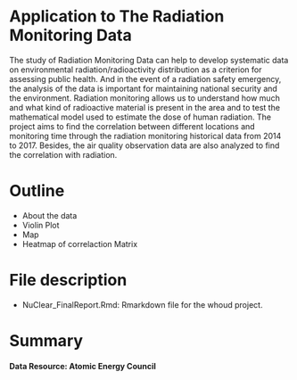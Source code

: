 # Application to The Radiation Monitoring Data 
The study of Radiation Monitoring Data can help to develop systematic data on environmental radiation/radioactivity distribution as a criterion for assessing public health. And in the event of a radiation safety emergency, the analysis of the data is important for maintaining national security and the environment. Radiation monitoring allows us to understand how much and what kind of radioactive material is present in the area and to test the mathematical model used to estimate the dose of human radiation.
The project aims to find the correlation between different locations and monitoring time through the radiation monitoring historical data from 2014 to 2017. Besides, the air quality observation data are also analyzed to find the correlation with radiation.  

# Outline
- About the data
- Violin Plot
- Map
- Heatmap of correlaction Matrix


# File description
- NuClear_FinalReport.Rmd: Rmarkdown file for the whoud project.

# Summary

#### Data Resource: Atomic Energy Council
